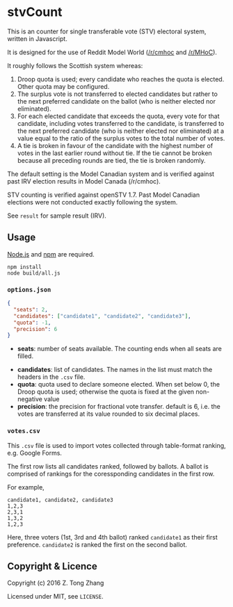 stvCount
========
This is an counter for single transferable vote (STV) electoral system, written
in Javascript.

It is designed for the use of Reddit Model World
([/r/cmhoc](https://reddit.com/r/cmhoc) and
[/r/MHoC](https://reddit.com/r/mhoc)).

It roughly follows the Scottish system whereas:

1. Droop quota is used; every candidate who reaches the quota is elected. Other
quota may be configured.
2. The surplus vote is not transferred to elected candidates but rather to the
next preferred candidate on the ballot (who is neither elected nor eliminated).
3. For each elected candidate that exceeds the quota, every vote for that
candidate, including votes transferred to the candidate, is transferred to the
next preferred candidate (who is neither elected nor eliminated) at a value
equal to the ratio of the surplus votes to the total number of votes.
4. A tie is broken in favour of the candidate with the highest number of votes
in the last earlier round without tie. If the tie cannot be broken because all
preceding rounds are tied, the tie is broken randomly.

The default setting is the Model Canadian system and is verified against past
IRV election results in Model Canada (/r/cmhoc).

STV counting is verified against openSTV 1.7. Past Model Canadian elections were
not conducted exactly following the system.

See `result` for sample result (IRV).

Usage
-------
[Node.js](https://nodejs.org/) and [npm](https://www.npmjs.com/) are required.

```
npm install
node build/all.js
```

### `options.json`
``` json
{
  "seats": 2,
  "candidates": ["candidate1", "candidate2", "candidate3"],
  "quota": -1,
  "precision": 6
}
```
* **seats**: number of seats available. The counting ends when all seats are
filled.
- **candidates**: list of candidates. The names in the list must match the
headers in the `.csv` file.
- **quota**: quota used to declare someone elected. When set below 0, the Droop
quota is used; otherwise the quota is fixed at the given non-negative value
- **precision**: the precision for fractional vote transfer. default is 6, i.e.
the votes are transferred at its value rounded to six decimal places.

### `votes.csv`
This `.csv` file is used to import votes collected through table-format ranking,
e.g. Google Forms.

The first row lists all candidates ranked, followed by ballots. A ballot is
comprised of rankings for the coressponding candidates in the first row.

For example,
``` csv
candidate1, candidate2, candidate3
1,2,3
2,3,1
1,3,2
1,2,3
```

Here, three voters (1st, 3rd and 4th ballot) ranked `candidate1` as their first
preference. `candidate2` is ranked the first on the second ballot.


Copyright & Licence
-------
Copyright (c) 2016 Z. Tong Zhang

Licensed under MIT, see `LICENSE`.
